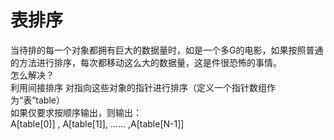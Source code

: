 # 表排序
当待排的每一个对象都拥有巨大的数据量时，如是一个多G的电影，如果按照普通的方法进行排序，每次都移动这么大的数据量，这是件很恐怖的事情。  
怎么解决？  
利用间接排序 对指向这些对象的指针进行排序（定义一个指针数组作为“表”table）  
如果仅要求按顺序输出，则输出：  
A[table[0]] , A[table[1]], …… ,A[table[N-1]]  

